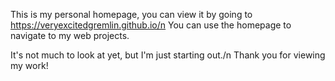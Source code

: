 This is my personal homepage, you can view it by going to https://veryexcitedgremlin.github.io/n
You can use the homepage to navigate to my web projects.

It's not much to look at yet, but I'm just starting out./n
Thank you for viewing my work!
